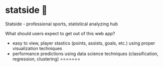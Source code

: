 # statside 🏒
Statside - professional sports, statistical analyzing hub

What should users expect to get out of this web app?
- easy to view, player stastics (points, assists, goals, etc.) using proper visualization techniques
- performance predictions using data science techniques (classification, regression, clustering)
=======